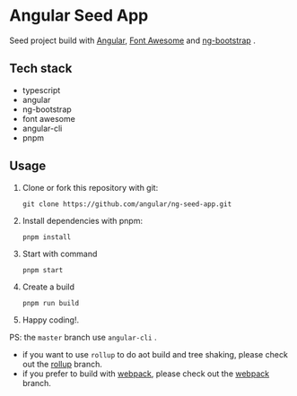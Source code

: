 # Angular Seed App

Seed project build with [Angular](https://angular.io/), [Font Awesome](https://fontawesome.com/) and [ng-bootstrap](https://ng-bootstrap.github.io/) .

## Tech stack

- typescript
- angular
- ng-bootstrap
- font awesome
- angular-cli
- pnpm

## Usage

  1. Clone or fork this repository with git:

     ```shell
     git clone https://github.com/angular/ng-seed-app.git
     ```

  2. Install dependencies with pnpm:

     ```shell
     pnpm install
     ```

  3. Start with command

     ```shell
     pnpm start
     ```

  4. Create a build

     ```shell
     pnpm run build
     ```

  5. Happy coding!.

PS: the `master` branch use `angular-cli` .

- if you want to use `rollup` to do aot build and tree shaking, please check out the
  [rollup](https://github.com/beginor/ng-seed/tree/rollup) branch.
- if you prefer to build with [webpack](http://webpack.github.io), please check out the
  [webpack](https://github.com/beginor/ng-seed/tree/webpack) branch.
